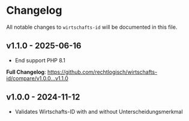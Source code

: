 # Changelog

All notable changes to `wirtschafts-id` will be documented in this file.

## v1.1.0 - 2025-06-16

- End support PHP 8.1

**Full Changelog**: https://github.com/rechtlogisch/wirtschafts-id/compare/v1.0.0...v1.1.0

## v1.0.0 - 2024-11-12

- Validates Wirtschafts-ID with and without Unterscheidungsmerkmal
